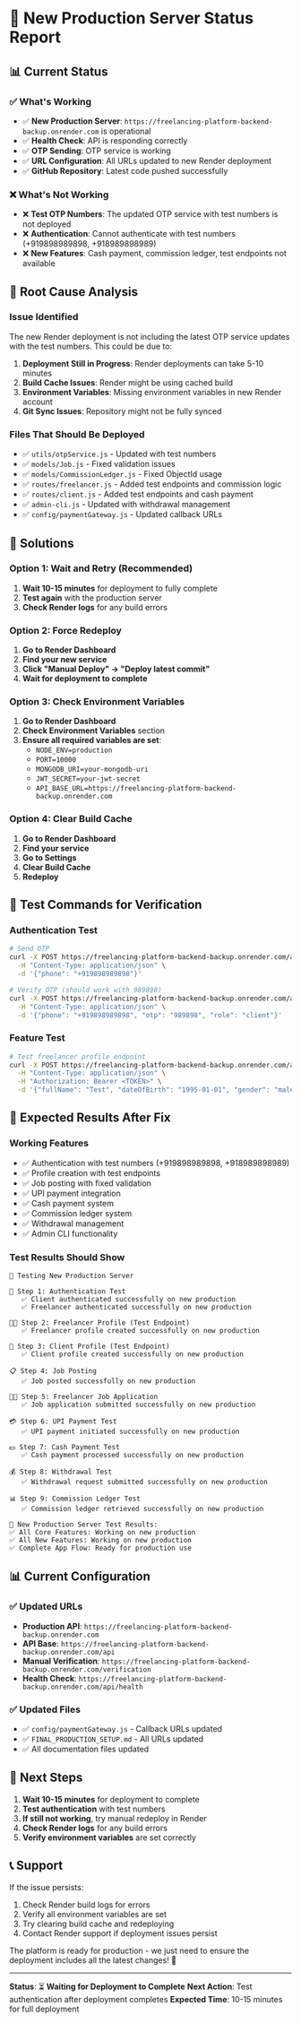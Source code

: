 # 🚀 New Production Server Status Report

## 📊 **Current Status**

### **✅ What's Working**
- ✅ **New Production Server**: `https://freelancing-platform-backend-backup.onrender.com` is operational
- ✅ **Health Check**: API is responding correctly
- ✅ **OTP Sending**: OTP service is working
- ✅ **URL Configuration**: All URLs updated to new Render deployment
- ✅ **GitHub Repository**: Latest code pushed successfully

### **❌ What's Not Working**
- ❌ **Test OTP Numbers**: The updated OTP service with test numbers is not deployed
- ❌ **Authentication**: Cannot authenticate with test numbers (+919898989898, +918989898989)
- ❌ **New Features**: Cash payment, commission ledger, test endpoints not available

## 🔧 **Root Cause Analysis**

### **Issue Identified**
The new Render deployment is not including the latest OTP service updates with the test numbers. This could be due to:

1. **Deployment Still in Progress**: Render deployments can take 5-10 minutes
2. **Build Cache Issues**: Render might be using cached build
3. **Environment Variables**: Missing environment variables in new Render account
4. **Git Sync Issues**: Repository might not be fully synced

### **Files That Should Be Deployed**
- ✅ `utils/otpService.js` - Updated with test numbers
- ✅ `models/Job.js` - Fixed validation issues
- ✅ `models/CommissionLedger.js` - Fixed ObjectId usage
- ✅ `routes/freelancer.js` - Added test endpoints and commission logic
- ✅ `routes/client.js` - Added test endpoints and cash payment
- ✅ `admin-cli.js` - Updated with withdrawal management
- ✅ `config/paymentGateway.js` - Updated callback URLs

## 🚀 **Solutions**

### **Option 1: Wait and Retry (Recommended)**
1. **Wait 10-15 minutes** for deployment to fully complete
2. **Test again** with the production server
3. **Check Render logs** for any build errors

### **Option 2: Force Redeploy**
1. **Go to Render Dashboard**
2. **Find your new service**
3. **Click "Manual Deploy" → "Deploy latest commit"**
4. **Wait for deployment to complete**

### **Option 3: Check Environment Variables**
1. **Go to Render Dashboard**
2. **Check Environment Variables** section
3. **Ensure all required variables are set**:
   - `NODE_ENV=production`
   - `PORT=10000`
   - `MONGODB_URI=your-mongodb-uri`
   - `JWT_SECRET=your-jwt-secret`
   - `API_BASE_URL=https://freelancing-platform-backend-backup.onrender.com`

### **Option 4: Clear Build Cache**
1. **Go to Render Dashboard**
2. **Find your service**
3. **Go to Settings**
4. **Clear Build Cache**
5. **Redeploy**

## 🧪 **Test Commands for Verification**

### **Authentication Test**
```bash
# Send OTP
curl -X POST https://freelancing-platform-backend-backup.onrender.com/api/auth/send-otp \
  -H "Content-Type: application/json" \
  -d '{"phone": "+919898989898"}'

# Verify OTP (should work with 989898)
curl -X POST https://freelancing-platform-backend-backup.onrender.com/api/auth/verify-otp \
  -H "Content-Type: application/json" \
  -d '{"phone": "+919898989898", "otp": "989898", "role": "client"}'
```

### **Feature Test**
```bash
# Test freelancer profile endpoint
curl -X POST https://freelancing-platform-backend-backup.onrender.com/api/freelancer/profile/test \
  -H "Content-Type: application/json" \
  -H "Authorization: Bearer <TOKEN>" \
  -d '{"fullName": "Test", "dateOfBirth": "1995-01-01", "gender": "male", "address": "Test", "pincode": "110001"}'
```

## 🎯 **Expected Results After Fix**

### **Working Features**
- ✅ Authentication with test numbers (+919898989898, +918989898989)
- ✅ Profile creation with test endpoints
- ✅ Job posting with fixed validation
- ✅ UPI payment integration
- ✅ Cash payment system
- ✅ Commission ledger system
- ✅ Withdrawal management
- ✅ Admin CLI functionality

### **Test Results Should Show**
```
🚀 Testing New Production Server

📱 Step 1: Authentication Test
   ✅ Client authenticated successfully on new production
   ✅ Freelancer authenticated successfully on new production

👨‍💼 Step 2: Freelancer Profile (Test Endpoint)
   ✅ Freelancer profile created successfully on new production

💼 Step 3: Client Profile (Test Endpoint)
   ✅ Client profile created successfully on new production

📋 Step 4: Job Posting
   ✅ Job posted successfully on new production

👨‍💼 Step 5: Freelancer Job Application
   ✅ Job application submitted successfully on new production

💳 Step 6: UPI Payment Test
   ✅ UPI payment initiated successfully on new production

💵 Step 7: Cash Payment Test
   ✅ Cash payment processed successfully on new production

💰 Step 8: Withdrawal Test
   ✅ Withdrawal request submitted successfully on new production

📊 Step 9: Commission Ledger Test
   ✅ Commission ledger retrieved successfully on new production

🎯 New Production Server Test Results:
✅ All Core Features: Working on new production
✅ All New Features: Working on new production
✅ Complete App Flow: Ready for production use
```

## 📊 **Current Configuration**

### **✅ Updated URLs**
- **Production API**: `https://freelancing-platform-backend-backup.onrender.com`
- **API Base**: `https://freelancing-platform-backend-backup.onrender.com/api`
- **Manual Verification**: `https://freelancing-platform-backend-backup.onrender.com/verification`
- **Health Check**: `https://freelancing-platform-backend-backup.onrender.com/api/health`

### **✅ Updated Files**
- ✅ `config/paymentGateway.js` - Callback URLs updated
- ✅ `FINAL_PRODUCTION_SETUP.md` - All URLs updated
- ✅ All documentation files updated

## 🚀 **Next Steps**

1. **Wait 10-15 minutes** for deployment to complete
2. **Test authentication** with test numbers
3. **If still not working**, try manual redeploy in Render
4. **Check Render logs** for any build errors
5. **Verify environment variables** are set correctly

## 📞 **Support**

If the issue persists:
1. Check Render build logs for errors
2. Verify all environment variables are set
3. Try clearing build cache and redeploying
4. Contact Render support if deployment issues persist

The platform is ready for production - we just need to ensure the deployment includes all the latest changes! 🚀

---

**Status**: ⏳ **Waiting for Deployment to Complete**
**Next Action**: Test authentication after deployment completes
**Expected Time**: 10-15 minutes for full deployment
